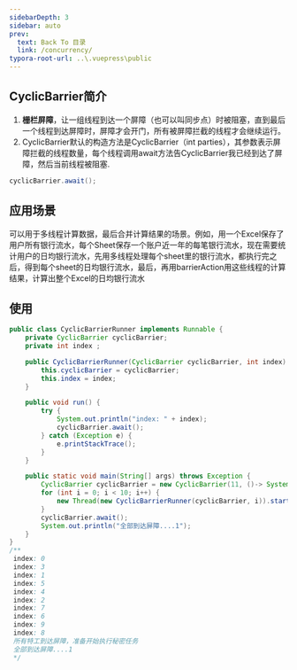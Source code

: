 ```yaml
---
sidebarDepth: 3
sidebar: auto
prev:
  text: Back To 目录
  link: /concurrency/
typora-root-url: ..\.vuepress\public
---
```




## CyclicBarrier简介

1. **栅栏屏障**，让一组线程到达一个屏障（也可以叫同步点）时被阻塞，直到最后一个线程到达屏障时，屏障才会开门，所有被屏障拦截的线程才会继续运行。
2. CyclicBarrier默认的构造方法是CyclicBarrier（int parties），其参数表示屏障拦截的线程数量，每个线程调用await方法告CyclicBarrier我已经到达了屏障，然后当前线程被阻塞.

```java
cyclicBarrier.await();
```

## 应用场景

可以用于多线程计算数据，最后合并计算结果的场景。例如，用一个Excel保存了用户所有银行流水，每个Sheet保存一个账户近一年的每笔银行流水，现在需要统计用户的日均银行流水，先用多线程处理每个sheet里的银行流水，都执行完之后，得到每个sheet的日均银行流水，最后，再用barrierAction用这些线程的计算结果，计算出整个Excel的日均银行流水

## 使用

```java
public class CyclicBarrierRunner implements Runnable {
    private CyclicBarrier cyclicBarrier;
    private int index ;

    public CyclicBarrierRunner(CyclicBarrier cyclicBarrier, int index) {
        this.cyclicBarrier = cyclicBarrier;
        this.index = index;
    }

    public void run() {
        try {
            System.out.println("index: " + index);
            cyclicBarrier.await();
        } catch (Exception e) {
            e.printStackTrace();
        }
    }

    public static void main(String[] args) throws Exception {
        CyclicBarrier cyclicBarrier = new CyclicBarrier(11, ()-> System.out.println("所有特工到达屏障，准备开始执行秘密任务"));
        for (int i = 0; i < 10; i++) {
            new Thread(new CyclicBarrierRunner(cyclicBarrier, i)).start();
        }
        cyclicBarrier.await();
        System.out.println("全部到达屏障....1");
    }
}
/**
 index: 0
 index: 3
 index: 1
 index: 5
 index: 4
 index: 2
 index: 7
 index: 6
 index: 9
 index: 8
 所有特工到达屏障，准备开始执行秘密任务
 全部到达屏障....1
 */
```

